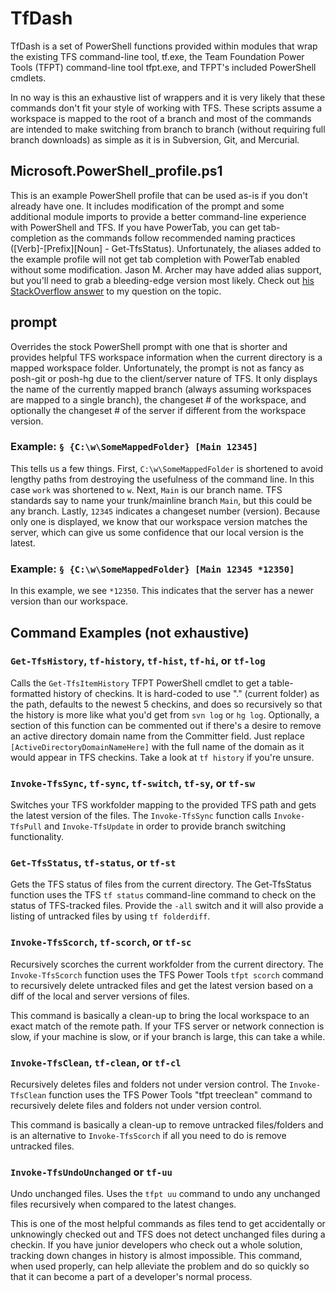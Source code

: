 # TfDash

TfDash is a set of PowerShell functions provided within modules that wrap the existing TFS 
command-line tool, tf.exe, the Team Foundation Power Tools (TFPT) command-line tool tfpt.exe, and
TFPT's included PowerShell cmdlets.

In no way is this an exhaustive list of wrappers and it is very likely that these commands don't fit
your style of working with TFS.  These scripts assume a workspace is mapped to the root of a branch
and most of the commands are intended to make switching from branch to branch (without requiring
full branch downloads) as simple as it is in Subversion, Git, and Mercurial.

## Microsoft.PowerShell_profile.ps1

This is an example PowerShell profile that can be used as-is if you don't already have one.  It
includes modification of the prompt and some additional module imports to provide a better
command-line experience with PowerShell and TFS.  If you have PowerTab, you can get tab-completion
as the commands follow recommended naming practices ([Verb]-[Prefix][Noun] - Get-TfsStatus).
Unfortunately, the aliases added to the example profile will not get tab completion with PowerTab
enabled without some modification.  Jason M. Archer may have added alias support, but you'll need to
grab a bleeding-edge version most likely.  Check out
[his StackOverflow answer](http://stackoverflow.com/questions/15119039/is-it-possible-to-configure-tab-completion-with-powertab-for-aliased-functions)
to my question on the topic.

## prompt

Overrides the stock PowerShell prompt with one that is shorter and provides helpful TFS workspace
information when the current directory is a mapped workspace folder.  Unfortunately, the prompt is
not as fancy as posh-git or posh-hg due to the client/server nature of TFS.  It only displays the
name of the currently mapped branch (always assuming workspaces are mapped to a single branch),
the changeset # of the workspace, and optionally the changeset # of the server if different from the
workspace version.

### Example: `§ {C:\w\SomeMappedFolder} [Main 12345] `

This tells us a few things.  First, `C:\w\SomeMappedFolder` is shortened to avoid lengthy paths from
destroying the usefulness of the command line.  In this case `work` was shortened to `w`.  Next,
`Main` is our branch name.  TFS standards say to name your trunk/mainline branch `Main`, but this
could be any branch.  Lastly, `12345` indicates a changeset number (version).  Because only one is
displayed, we know that our workspace version matches the server, which can give us some confidence
that our local version is the latest.

### Example: `§ {C:\w\SomeMappedFolder} [Main 12345 *12350] `

In this example, we see `*12350`.  This indicates that the server has a newer version than our
workspace.

## Command Examples (not exhaustive)

### `Get-TfsHistory`, `tf-history`, `tf-hist`, `tf-hi`, or `tf-log`

Calls the `Get-TfsItemHistory` TFPT PowerShell cmdlet to get a table-formatted history of checkins.
It is hard-coded to use "." (current folder) as the path, defaults to the newest 5 checkins, and
does so recursively so that the history is more like what you'd get from `svn log` or `hg log`.
Optionally, a section of this function can be commented out if there's a desire to remove an active
directory domain name from the Committer field.  Just replace `[ActiveDirectoryDomainNameHere]` with
the full name of the domain as it would appear in TFS checkins.  Take a look at `tf history` if
you're unsure.

### `Invoke-TfsSync`, `tf-sync`, `tf-switch`, `tf-sy`, or `tf-sw`

Switches your TFS workfolder mapping to the provided TFS path and gets the latest version of the 
files.  The `Invoke-TfsSync` function calls `Invoke-TfsPull` and `Invoke-TfsUpdate` in order to 
provide branch switching functionality.

### `Get-TfsStatus`, `tf-status`, or `tf-st`

Gets the TFS status of files from the current directory.  The Get-TfsStatus function uses the TFS 
`tf status` command-line command to check on the status of TFS-tracked files.  Provide the `-all`
switch and it will also provide a listing of untracked files by using `tf folderdiff`.

### `Invoke-TfsScorch`, `tf-scorch`, or `tf-sc`

Recursively scorches the current workfolder from the current directory.  The `Invoke-TfsScorch`
function uses the TFS Power Tools `tfpt scorch` command to recursively delete untracked files and 
get the latest version based on a diff of the local and server versions of files.

This command is basically a clean-up to bring the local workspace to an exact match of the remote 
path.  If your TFS server or network connection is slow, if your machine is slow, or if your
branch is large, this can take a while.

### `Invoke-TfsClean`, `tf-clean`, or `tf-cl`

Recursively deletes files and folders not under version control.  The `Invoke-TfsClean` function 
uses the TFS Power Tools "tfpt treeclean" command to recursively delete files and folders not under 
version control.

This command is basically a clean-up to remove untracked files/folders and is an alternative to
`Invoke-TfsScorch` if all you need to do is remove untracked files.

### `Invoke-TfsUndoUnchanged` or `tf-uu`

Undo unchanged files.  Uses the `tfpt uu` command to undo any unchanged files recursively when 
compared to the latest changes.

This is one of the most helpful commands as files tend to get accidentally or unknowingly checked
out and TFS does not detect unchanged files during a checkin.  If you have junior developers who
check out a whole solution, tracking down changes in history is almost impossible.  This command,
when used properly, can help alleviate the problem and do so quickly so that it can become a part of
a developer's normal process.



